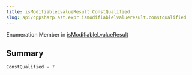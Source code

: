 ```yaml
---
title: isModifiableLvalueResult.ConstQualified
slug: api/cppsharp.ast.expr.ismodifiablelvalueresult.constqualified
---
```

Enumeration Member in [isModifiableLvalueResult](/api/cppsharp/ast/expr/ismodifiablelvalueresult)

## Summary



```csharp
ConstQualified = 7
```

